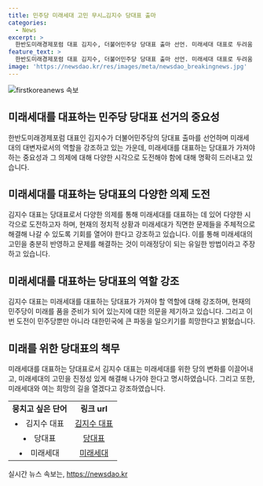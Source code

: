 ```yaml
---
title: 민주당 미래세대 고민 무시…김지수 당대표 출마
categories:
  - News
excerpt: >
  한반도미래경제포럼 대표 김지수, 더불어민주당 당대표 출마 선언. 미래세대 대표로 두려움 무릅쓰고 도전 강조. 당내 3파전 전망. 미래세대 고민 반영해야, 젊은 후보들 다양한 의제 도전 지원 주장. 미래정당은 미래 주도해야 강조. 미래세대 문제 해결 중요성 강조하며 희망의 길 열기로.
feature_text: >
  한반도미래경제포럼 대표 김지수, 더불어민주당 당대표 출마 선언. 미래세대 대표로 두려움 무릅쓰고 도전 강조. 당내 3파전 전망. 미래세대 고민 반영해야, 젊은 후보들 다양한 의제 도전 지원 주장. 미래정당은 미래 주도해야 강조. 미래세대 문제 해결 중요성 강조하며 희망의 길 열기로.
image: 'https://newsdao.kr/res/images/meta/newsdao_breakingnews.jpg'
---
```


<p><img src="https://newsdao.kr/res/images/meta/newsdao_breakingnews.jpg" alt="firstkoreanews 속보" /></p>

<h2 data-ke-size="size26">미래세대를 대표하는 민주당 당대표 선거의 중요성</h2>

<p data-ke-size="size16">한반도미래경제포럼 대표인 김지수가 더불어민주당의 당대표 출마를 선언하며 미래세대의 대변자로서의 역할을 강조하고 있는 가운데, 미래세대를 대표하는 당대표가 가져야 하는 중요성과 그 의제에 대해 다양한 시각으로 도전해야 함에 대해 명확히 드러내고 있습니다.</p>

<h2 data-ke-size="size26">미래세대를 대표하는 당대표의 다양한 의제 도전</h2>

<p data-ke-size="size16">김지수 대표는 당대표로서 다양한 의제를 통해 미래세대를 대표하는 데 있어 다양한 시각으로 도전하고자 하며, 현재의 정치적 상황과 미래세대가 직면한 문제들을 주체적으로 해결해 나갈 수 있도록 기회를 열어야 한다고 강조하고 있습니다. 이를 통해 미래세대의 고민을 충분히 반영하고 문제를 해결하는 것이 미래정당이 되는 유일한 방법이라고 주장하고 있습니다.</p>

<h2 data-ke-size="size26">미래세대를 대표하는 당대표의 역할 강조</h2>

<p data-ke-size="size16">김지수 대표는 미래세대를 대표하는 당대표가 가져야 할 역할에 대해 강조하며, 현재의 민주당이 미래를 품을 준비가 되어 있는지에 대한 의문을 제기하고 있습니다. 그리고 이번 도전이 민주당뿐만 아니라 대한민국에 큰 파동을 일으키기를 희망한다고 밝혔습니다.</p>

<h2 data-ke-size="size26">미래를 위한 당대표의 책무</h2>

<p data-ke-size="size16">미래세대를 대표하는 당대표로서 김지수 대표는 미래세대를 위한 당의 변화를 이끌어내고, 미래세대의 고민을 진정성 있게 해결해 나가야 한다고 명시하였습니다. 그리고 또한, 미래세대와 여는 희망의 길을 열겠다고 강조하였습니다.</p>

<table>
    <tbody>
        <tr>
            <td style="text-align: center; height: 17px;"><b>뭉치고 싶은 단어</b></td>
            <td style="text-align: center; height: 17px;"><b>링크 url</b></td>
        </tr>
        <tr>
            <td style="text-align: center; height: 17px;"><li>김지수 대표</li></td>
            <td style="text-align: center; height: 17px;"><a href="링크 url">김지수 대표</a></td>
        </tr>
        <tr>
            <td style="text-align: center; height: 17px;"><li>당대표</li></td>
            <td style="text-align: center; height: 17px;"><a href="링크 url">당대표</a></td>
        </tr>
        <tr>
            <td style="text-align: center; height: 17px;"><li>미래세대</li></td>
            <td style="text-align: center; height: 17px;"><a href="링크 url">미래세대</a></td>
        </tr>
    </tbody>
</table>

<p data-ke-size="size16"></p>
실시간 뉴스 속보는, <a href="https://newsdao.kr" rel="dofollow">https://newsdao.kr</a>


